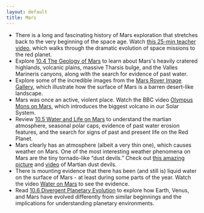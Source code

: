 ```yaml
---
layout: default
title: Mars
---
```


- There is a long and fascinating history of Mars exploration that stretches back to the very beginning of the space age. Watch [this 25-min teacher video](https://youtu.be/UMhXoNL4JZQ?t=13), which walks through the dramatic evolution of space missions to the red planet. 
- Explore [10.4 The Geology of Mars](https://openstax.org/books/astronomy-2e/pages/10-4-the-geology-of-mars) to learn about Mars's heavily cratered highlands, volcanic plains, massive Tharsis bulge, and the Valles Marineris canyons, along with the search for evidence of past water.
- Explore some of the incredible images from the [Mars Rover Image Gallery](http://www.nasa.gov/mission_pages/msl/images/index.html), which illustrate how the surface of Mars is a barren desert-like landscape.
- Mars was once an active, violent place. Watch the BBC video [Olympus Mons on Mars](https://storage.googleapis.com/avh-astro-videos/Olympus%20Mons%20on%20Mars.webm), which introduces the biggest volcano in our Solar System.
- Review [10.5 Water and Life on Mars](https://openstax.org/books/astronomy-2e/pages/10-5-water-and-life-on-mars) to understand the martian atmosphere, seasonal polar caps, evidence of past water erosion features, and the search for signs of past and present life on the Red Planet.
- Mars clearly has an atmosphere (albeit a very thin one), which causes weather on Mars. One of the most interesting weather phenomena on Mars are the tiny tornado-like “dust devils.” Check out [this amazing picture](https://upload.wikimedia.org/wikipedia/commons/c/c0/The_Serpent_Dust_Devil_on_Mars_PIA15116.jpg) and [video](https://upload.wikimedia.org/wikipedia/commons/f/fe/Marsdustdevil2.gif) of Martian dust devils. 
- There is mounting evidence that there has been (and still is) liquid water on the surface of Mars - at least during some parts of the year. Watch the video [Water on Mars](https://youtu.be/DzEpbhcIcPc?t=13) to see the evidence.
- Read [10.6 Divergent Planetary Evolution](https://openstax.org/books/astronomy-2e/pages/10-6-divergent-planetary-evolution) to explore how Earth, Venus, and Mars have evolved differently from similar beginnings and the implications for understanding planetary environments.
